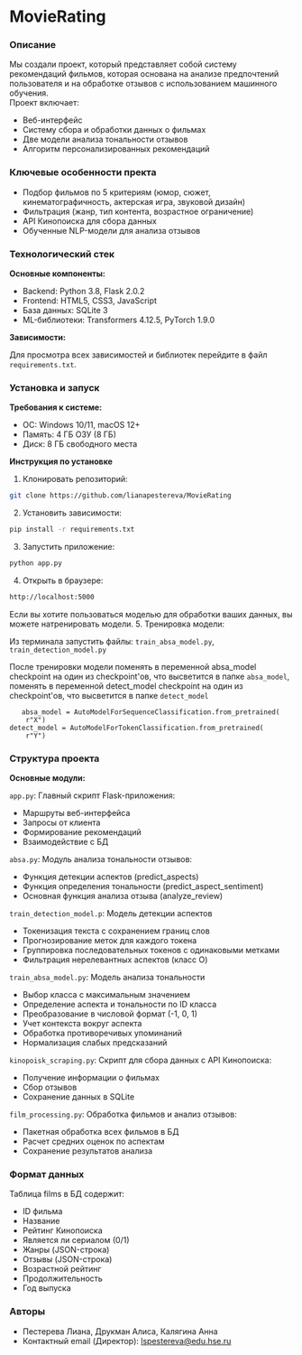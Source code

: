# MovieRating

### Описание 

Мы создали проект, который представляет собой систему рекомендаций фильмов, которая основана на анализе предпочтений пользователя и на обработке отзывов с использованием машинного обучения.  
Проект включает:
*	Веб-интерфейс
*	Систему сбора и обработки данных о фильмах
*	Две модели анализа тональности отзывов
*	Алгоритм персонализированных рекомендаций


### Ключевые особенности пректа
*	Подбор фильмов по 5 критериям (юмор, сюжет, кинематографичность, актерская игра, звуковой дизайн)
*	Фильтрация (жанр, тип контента, возрастное ограничение)
*	API Кинопоиска для сбора данных
*	Обученные NLP-модели для анализа отзывов


### Технологический стек
__Основные компоненты:__
*	Backend: Python 3.8, Flask 2.0.2
*	Frontend: HTML5, CSS3, JavaScript
*	База данных: SQLite 3
*	ML-библиотеки: Transformers 4.12.5, PyTorch 1.9.0


__Зависимости:__

Для просмотра всех зависимостей и библиотек перейдите в файл ```requirements.txt```.
### Установка и запуск
__Требования к системе:__
*	ОС: Windows 10/11, macOS 12+
*	Память: 4 ГБ ОЗУ (8 ГБ)
*	Диск: 8 ГБ свободного места
  
__Инструкция по установке__
1.	Клонировать репозиторий:
``` bash 
git clone https://github.com/lianapestereva/MovieRating
```
2.	Установить зависимости:
``` bash
pip install -r requirements.txt
```
3.	Запустить приложение:
``` bash
python app.py
```
4.	Открыть в браузере:
``` bash
http://localhost:5000
```
Если вы хотите пользоваться моделью для обработки ваших данных, вы можете натренировать модели. 
5. Тренировка модели:
   
   Из терминала запустить файлы: ```train_absa_model.py```, ```train_detection_model.py ```

   После тренировки модели поменять в переменной absa_model checkpoint на один из checkpoint'ов, что высветится в папке ```absa_model```, поменять в переменной detect_model checkpoint на один из checkpoint'ов, что высветится в папке ```detect_model``` 

```
   absa_model = AutoModelForSequenceClassification.from_pretrained(
    r"X")
detect_model = AutoModelForTokenClassification.from_pretrained(
    r"Y")
```

### Структура проекта
__Основные модули:__

```app.py```: 
Главный скрипт Flask-приложения:
*	Маршруты веб-интерфейса
*	Запросы от клиента
*	Формирование рекомендаций
*	Взаимодействие с БД

```absa.py```: 
Модуль анализа тональности отзывов:
*	Функция детекции аспектов (predict_aspects)
*	Функция определения тональности (predict_aspect_sentiment)
*	Основная функция анализа отзыва (analyze_review)

```train_detection_model.p```:
Модель детекции аспектов
* Токенизация текста с сохранением границ слов
* Прогнозирование меток для каждого токена
* Группировка последовательных токенов с одинаковыми метками
* Фильтрация нерелевантных аспектов (класс O)

```train_absa_model.py```:
Модель анализа тональности
* Выбор класса с максимальным значением
* Определение аспекта и тональности по ID класса
* Преобразование в числовой формат (-1, 0, 1)
* Учет контекста вокруг аспекта
* Обработка противоречивых упоминаний
* Нормализация слабых предсказаний

```kinopoisk_scraping.py```: 
Скрипт для сбора данных с API Кинопоиска:
*	Получение информации о фильмах
*	Сбор отзывов
*	Сохранение данных в SQLite

```film_processing.py```: 
Обработка фильмов и анализ отзывов:
* Пакетная обработка всех фильмов в БД
*	Расчет средних оценок по аспектам
*	Сохранение результатов анализа

### Формат данных
Таблица films в БД содержит:
*	ID фильма
*	Название
*	Рейтинг Кинопоиска
*	Является ли сериалом (0/1)
*	Жанры (JSON-строка)
*	Отзывы (JSON-строка)
*	Возрастной рейтинг
*	Продолжительность
*	Год выпуска

### Авторы
*	Пестерева Лиана, Друкман Алиса, Калягина Анна
*	Контактный email (Директор): lspestereva@edu.hse.ru
